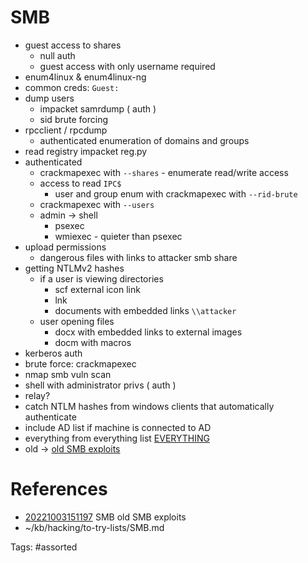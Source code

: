 # SMB
- guest access to shares
  - null auth
  - guest access with only username required
- enum4linux & enum4linux-ng
- common creds: `Guest:`
- dump users
  - impacket samrdump ( auth )
  - sid brute forcing
- rpcclient / rpcdump
  - authenticated enumeration of domains and groups
- read registry impacket reg.py
- authenticated
  - crackmapexec with `--shares` - enumerate read/write access
  - access to read `IPC$`
    - user and group enum with crackmapexec with `--rid-brute`
  - crackmapexec with `--users`
  - admin -> shell
    - psexec
    - wmiexec - quieter than psexec
- upload permissions
  - dangerous files with links to attacker smb share
- getting NTLMv2 hashes
  - if a user is viewing directories
    - scf external icon link
    - lnk
    - documents with embedded links `\\attacker`
  - user opening files
    - docx with embedded links to external images
    - docm with macros
- kerberos auth
- brute force: crackmapexec
- nmap smb vuln scan
- shell with administrator privs ( auth )
- relay?
- catch NTLM hashes from windows clients that automatically authenticate
- include AD list if machine is connected to AD
- everything from everything list [EVERYTHING](EVERYTHING.md#everything)
- old -> [old SMB exploits](SMB.md#old-smb-exploits)

# References
- [20221003151197](/zet/20221003151197/README.md) SMB old SMB exploits
- ~/kb/hacking/to-try-lists/SMB.md

Tags:
    #assorted
